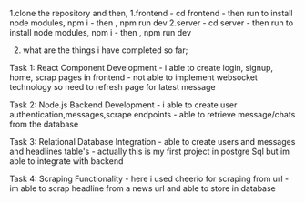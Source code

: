 
1.clone the repository and then,
    1.frontend
        - cd frontend
        - then run to install node modules, npm i
        - then , npm run dev
    2.server
        - cd server
        - then run to install node modules, npm i
        - then , npm run dev

2. what are the things i have completed so far;

Task 1: React Component Development
    - i able to create login, signup, home, scrap pages in frontend
    - not able to implement websocket technology so need to refresh page for latest message

Task 2: Node.js Backend Development
    - i able to create user authentication,messages,scrape endpoints 
    - able to retrieve message/chats from the database

Task 3: Relational Database Integration
    - able to create users and messages and headlines table's
    - actually this is my first project in postgre Sql but im able to integrate with backend

Task 4: Scraping Functionality
    - here i used cheerio for scraping from url
    - im able to scrap headline from a news url and  able to store in database


